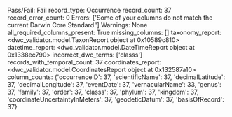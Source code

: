 Pass/Fail: Fail
record_type: Occurrence
record_count: 37
record_error_count: 0
Errors: ['Some of your columns do not match the current Darwin Core Standard.']
Warnings: None
all_required_columns_present: True
missing_columns: []
taxonomy_report: <dwc_validator.model.TaxonReport object at 0x10589c810>
datetime_report: <dwc_validator.model.DateTimeReport object at 0x1338ec790>
incorrect_dwc_terms: ['classs']
records_with_temporal_count: 37
coordinates_report: <dwc_validator.model.CoordinatesReport object at 0x132587a10>
column_counts: {'occurrenceID': 37, 'scientificName': 37, 'decimalLatitude': 37, 'decimalLongitude': 37, 'eventDate': 37, 'vernacularName': 33, 'genus': 37, 'family': 37, 'order': 37, 'classs': 37, 'phylum': 37, 'kingdom': 37, 'coordinateUncertaintyInMeters': 37, 'geodeticDatum': 37, 'basisOfRecord': 37}
